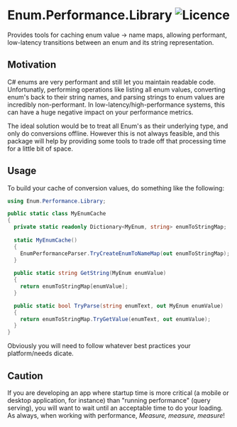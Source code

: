 Enum.Performance.Library ![Licence](https://img.shields.io/github/license/tonyferrell/Enum.Performance.Library.svg)
========================
Provides tools for caching enum value -> name maps, allowing performant, low-latency transitions between an enum and its string representation.

Motivation
----------
C# enums are very performant and still let you maintain readable code.  Unfortunatly, performing operations like listing all enum values, converting enum's back to their string names, and parsing strings to enum values are incredibly non-performant. In low-latency/high-performance systems, this can have a huge negative impact on your performance metrics.

The ideal solution would be to treat all Enum's as their underlying type, and only do conversions offline. However this is not always feasible, and this package will help by providing some tools to trade off that processing time for a little bit of space.

Usage
-----
To build your cache of conversion values, do something like the following:
```c#
using Enum.Performance.Library;

public static class MyEnumCache
{
  private static readonly Dictionary<MyEnum, string> enumToStringMap;
  
  static MyEnumCache()
  {
    EnumPerformanceParser.TryCreateEnumToNameMap(out enumToStringMap);
  }
  
  public static string GetString(MyEnum enumValue)
  {
    return enumToStringMap[enumValue];
  }

  public static bool TryParse(string enumText, out MyEnum enumValue)
  {
    return enumToStringMap.TryGetValue(enumText, out enumValue);
  }
}
```

Obviously you will need to follow whatever best practices your platform/needs dicate.

Caution
-------
If you are developing an app where startup time is more critical (a mobile or desktop application, for instance) than "running performance" (query serving), you will want to wait until an acceptable time to do your loading. As always, when working with performance, *Measure, measure, measure*!
